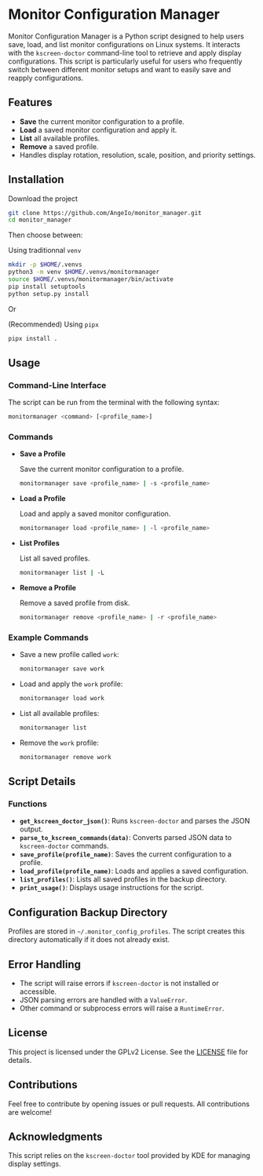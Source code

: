 # Monitor Configuration Manager

Monitor Configuration Manager is a Python script designed to help users save, load, and list monitor configurations on Linux systems. It interacts with the `kscreen-doctor` command-line tool to retrieve and apply display configurations. This script is particularly useful for users who frequently switch between different monitor setups and want to easily save and reapply configurations.

## Features

- **Save** the current monitor configuration to a profile.
- **Load** a saved monitor configuration and apply it.
- **List** all available profiles.
- **Remove** a saved profile.
- Handles display rotation, resolution, scale, position, and priority settings.

## Installation

Download the project
```bash
git clone https://github.com/AngeIo/monitor_manager.git
cd monitor_manager
```
Then choose between:

Using traditionnal `venv`
```bash
mkdir -p $HOME/.venvs
python3 -m venv $HOME/.venvs/monitormanager
source $HOME/.venvs/monitormanager/bin/activate
pip install setuptools
python setup.py install
```

Or

(Recommended) Using `pipx`
```bash
pipx install .
```

## Usage

### Command-Line Interface

The script can be run from the terminal with the following syntax:

```bash
monitormanager <command> [<profile_name>]
```

### Commands

- **Save a Profile**

    Save the current monitor configuration to a profile.

    ```bash
    monitormanager save <profile_name> | -s <profile_name>
    ```

- **Load a Profile**

    Load and apply a saved monitor configuration.

    ```bash
    monitormanager load <profile_name> | -l <profile_name>
    ```

- **List Profiles**

    List all saved profiles.

    ```bash
    monitormanager list | -L
    ```

- **Remove a Profile**

    Remove a saved profile from disk.

    ```bash
    monitormanager remove <profile_name> | -r <profile_name>
    ```

### Example Commands

- Save a new profile called `work`:

    ```bash
    monitormanager save work
    ```

- Load and apply the `work` profile:

    ```bash
    monitormanager load work
    ```

- List all available profiles:

    ```bash
    monitormanager list
    ```

- Remove the `work` profile:

    ```bash
    monitormanager remove work
    ```

## Script Details

### Functions

- **`get_kscreen_doctor_json()`**: Runs `kscreen-doctor` and parses the JSON output.
- **`parse_to_kscreen_commands(data)`**: Converts parsed JSON data to `kscreen-doctor` commands.
- **`save_profile(profile_name)`**: Saves the current configuration to a profile.
- **`load_profile(profile_name)`**: Loads and applies a saved configuration.
- **`list_profiles()`**: Lists all saved profiles in the backup directory.
- **`print_usage()`**: Displays usage instructions for the script.

## Configuration Backup Directory

Profiles are stored in `~/.monitor_config_profiles`. The script creates this directory automatically if it does not already exist.

## Error Handling

- The script will raise errors if `kscreen-doctor` is not installed or accessible.
- JSON parsing errors are handled with a `ValueError`.
- Other command or subprocess errors will raise a `RuntimeError`.

## License

This project is licensed under the GPLv2 License. See the [LICENSE](LICENSE) file for details.

## Contributions

Feel free to contribute by opening issues or pull requests. All contributions are welcome!

## Acknowledgments

This script relies on the `kscreen-doctor` tool provided by KDE for managing display settings.
